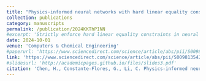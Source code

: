 ```yaml
---
title: "Physics-informed neural networks with hard linear equality constraints"
collection: publications
category: manuscripts
permalink: /publication/2024KKThPINN
#excerpt: 'Strictly enforce hard linear equality constraints in neural network'
date: 2024-10-01
venue: 'Computers & Chemical Engineering'
#paperurl: 'https://www.sciencedirect.com/science/article/abs/pii/S0098135424001820'
link: 'https://www.sciencedirect.com/science/article/abs/pii/S0098135424001820'
#slidesurl: 'http://academicpages.github.io/files/slides3.pdf'
citation: 'Chen, H., Constante-Flores, G., Li, C. Physics-informed neural networks with hard linear equality constraints. Computers & Chemical Engineering 189, 108764. (2024).'
---
```

